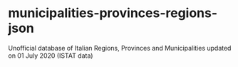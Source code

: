 # municipalities-provinces-regions-json

Unofficial database of Italian Regions, Provinces and Municipalities updated on 01 July 2020 (ISTAT data)
